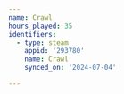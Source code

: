 ```yaml
---
name: Crawl
hours_played: 35
identifiers:
  - type: steam
    appid: '293780'
    name: Crawl
    synced_on: '2024-07-04'

---
```

